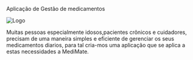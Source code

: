 Aplicação de Gestão de medicamentos




![Logo](https://github.com/user-attachments/assets/1d500c11-3cde-4f51-b52c-6c76f155ab4b)


Muitas pessoas especialmente idosos,pacientes crônicos e cuidadores, precisam de uma maneira simples e eficiente de gerenciar os seus medicamentos diarios, para tal cria-mos uma aplicação que se aplica a estas necessidades a MediMate.
